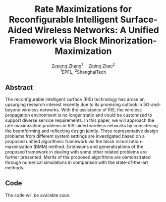 <div align="center">

<h1>Rate Maximizations for Reconfigurable Intelligent Surface-Aided Wireless Networks: A Unified Framework via Block Minorization-Maximization</h1>

<div>
    <a href='https://zepengzhang.com/' target='_blank'>Zepeng Zhang</a><sup>1</sup>&emsp;
    <a href='https://faculty.sist.shanghaitech.edu.cn/zhao/' target='_blank'>Ziping Zhao</a><sup>2</sup>
</div>
<div>
    <sup>1</sup>EPFL, <sup>2</sup>ShanghaiTech
</div>

</div>

## Abstract
The reconfigurable intelligent surface (RIS) technology has arose an upsurging research interest recently due to its promising outlook in 5G-and-beyond wireless networks. With the assistance of RIS, the wireless propagation environment is no longer static and could be customized to support diverse service requirements. In this paper, we will approach the rate maximization problems in RIS-aided wireless networks by considering the beamforming and reflecting design jointly. Three representative design problems from different system settings are investigated based on a proposed unified algorithmic framework via the block minorization-maximization (BMM) method. Extensions and generalizations of the proposed framework in dealing with some other related problems are further presented. Merits of the proposed algorithms are demonstrated through numerical simulations in comparison with the state-of-the-art methods. 

## Code
The code will be available soon.
